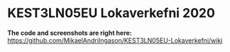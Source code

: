 # KEST3LN05EU Lokaverkefni 2020

**The code and screenshots are right here:**  
https://github.com/MikaelAndriIngason/KEST3LN05EU-Lokaverkefni/wiki
